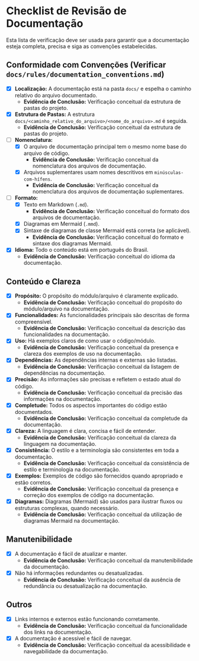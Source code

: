 # Checklist de Revisão de Documentação

Esta lista de verificação deve ser usada para garantir que a documentação esteja completa, precisa e siga as convenções estabelecidas.

## Conformidade com Convenções (Verificar `docs/rules/documentation_conventions.md`)

- [x] **Localização:** A documentação está na pasta `docs/` e espelha o caminho relativo do arquivo documentado.
    *   **Evidência de Conclusão:** Verificação conceitual da estrutura de pastas do projeto.
- [x] **Estrutura de Pastas:** A estrutura `docs/<caminho_relativo_do_arquivo>/<nome_do_arquivo>.md` é seguida.
    *   **Evidência de Conclusão:** Verificação conceitual da estrutura de pastas do projeto.
- [ ] **Nomenclatura:**
    - [x] O arquivo de documentação principal tem o mesmo nome base do arquivo de código.
        *   **Evidência de Conclusão:** Verificação conceitual da nomenclatura dos arquivos de documentação.
    - [x] Arquivos suplementares usam nomes descritivos em `minúsculas-com-hífens`.
        *   **Evidência de Conclusão:** Verificação conceitual da nomenclatura dos arquivos de documentação suplementares.
- [ ] **Formato:**
    - [x] Texto em Markdown (`.md`).
        *   **Evidência de Conclusão:** Verificação conceitual do formato dos arquivos de documentação.
    - [x] Diagramas em Mermaid (`.mmd`).
    - [x] Sintaxe de diagramas de classe Mermaid está correta (se aplicável).
        *   **Evidência de Conclusão:** Verificação conceitual do formato e sintaxe dos diagramas Mermaid.
- [x] **Idioma:** Todo o conteúdo está em português do Brasil.
    *   **Evidência de Conclusão:** Verificação conceitual do idioma da documentação.

## Conteúdo e Clareza

- [x] **Propósito:** O propósito do módulo/arquivo é claramente explicado.
    *   **Evidência de Conclusão:** Verificação conceitual do propósito do módulo/arquivo na documentação.
- [x] **Funcionalidades:** As funcionalidades principais são descritas de forma compreensível.
    *   **Evidência de Conclusão:** Verificação conceitual da descrição das funcionalidades na documentação.
- [x] **Uso:** Há exemplos claros de como usar o código/módulo.
    *   **Evidência de Conclusão:** Verificação conceitual da presença e clareza dos exemplos de uso na documentação.
- [x] **Dependências:** As dependências internas e externas são listadas.
    *   **Evidência de Conclusão:** Verificação conceitual da listagem de dependências na documentação.
- [x] **Precisão:** As informações são precisas e refletem o estado atual do código.
    *   **Evidência de Conclusão:** Verificação conceitual da precisão das informações na documentação.
- [x] **Completude:** Todos os aspectos importantes do código estão documentados.
    *   **Evidência de Conclusão:** Verificação conceitual da completude da documentação.
- [x] **Clareza:** A linguagem é clara, concisa e fácil de entender.
    *   **Evidência de Conclusão:** Verificação conceitual da clareza da linguagem na documentação.
- [x] **Consistência:** O estilo e a terminologia são consistentes em toda a documentação.
    *   **Evidência de Conclusão:** Verificação conceitual da consistência de estilo e terminologia na documentação.
- [x] **Exemplos:** Exemplos de código são fornecidos quando apropriado e estão corretos.
    *   **Evidência de Conclusão:** Verificação conceitual da presença e correção dos exemplos de código na documentação.
- [x] **Diagramas:** Diagramas (Mermaid) são usados para ilustrar fluxos ou estruturas complexas, quando necessário.
    *   **Evidência de Conclusão:** Verificação conceitual da utilização de diagramas Mermaid na documentação.

## Manutenibilidade

- [x] A documentação é fácil de atualizar e manter.
    *   **Evidência de Conclusão:** Verificação conceitual da manutenibilidade da documentação.
- [x] Não há informações redundantes ou desatualizadas.
    *   **Evidência de Conclusão:** Verificação conceitual da ausência de redundância ou desatualização na documentação.

## Outros

- [x] Links internos e externos estão funcionando corretamente.
    *   **Evidência de Conclusão:** Verificação conceitual da funcionalidade dos links na documentação.
- [x] A documentação é acessível e fácil de navegar.
    *   **Evidência de Conclusão:** Verificação conceitual da acessibilidade e navegabilidade da documentação.